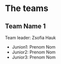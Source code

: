 # The teams 

## Team Name 1
Team leader: Zsofia Hauk

* Junion1: Prenom Nom
* Junior2: Prenom Nom
* Junior3: Prenom Nom